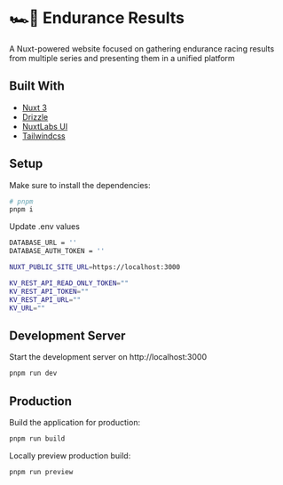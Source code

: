 # 🏎️💨 Endurance Results
A Nuxt-powered website focused on gathering endurance racing results from multiple series and presenting them in a unified platform

## Built With
- [Nuxt 3](https://github.com/nuxt/framework)
- [Drizzle](https://github.com/drizzle-team/drizzle-orm)
- [NuxtLabs UI](https://github.com/nuxtlabs/ui)
- [Tailwindcss](https://github.com/tailwindlabs/tailwindcss)

## Setup

Make sure to install the dependencies:

```bash
# pnpm
pnpm i
```

Update .env values

```bash
DATABASE_URL = ''
DATABASE_AUTH_TOKEN = ''

NUXT_PUBLIC_SITE_URL=https://localhost:3000

KV_REST_API_READ_ONLY_TOKEN=""
KV_REST_API_TOKEN=""
KV_REST_API_URL=""
KV_URL=""
```

## Development Server

Start the development server on http://localhost:3000

```bash
pnpm run dev
```

## Production

Build the application for production:

```bash
pnpm run build
```

Locally preview production build:

```bash
pnpm run preview
```
